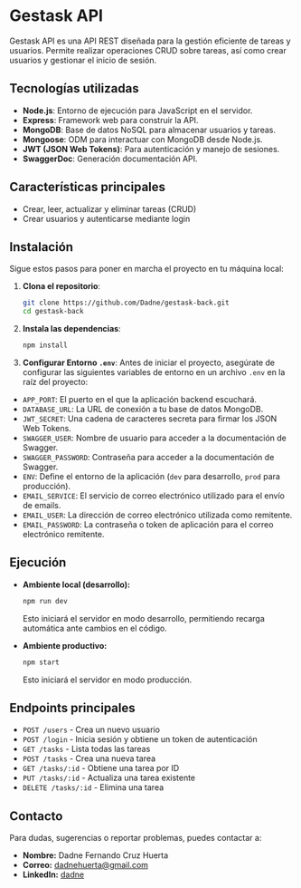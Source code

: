 # Gestask API
Gestask API es una API REST diseñada para la gestión eficiente de tareas y usuarios. Permite realizar operaciones CRUD sobre tareas, así como crear usuarios y gestionar el inicio de sesión.

## Tecnologías utilizadas

- **Node.js**: Entorno de ejecución para JavaScript en el servidor.
- **Express**: Framework web para construir la API.
- **MongoDB**: Base de datos NoSQL para almacenar usuarios y tareas.
- **Mongoose**: ODM para interactuar con MongoDB desde Node.js.
- **JWT (JSON Web Tokens)**: Para autenticación y manejo de sesiones.
- **SwaggerDoc**: Generación documentación API.

## Características principales

- Crear, leer, actualizar y eliminar tareas (CRUD)
- Crear usuarios y autenticarse mediante login


## Instalación

Sigue estos pasos para poner en marcha el proyecto en tu máquina local:

1.  **Clona el repositorio**:
    ```bash
    git clone https://github.com/Dadne/gestask-back.git
    cd gestask-back
    ```

2.  **Instala las dependencias**:
    ```bash
    npm install
    ```

3.  **Configurar Entorno `.env`**:
Antes de iniciar el proyecto, asegúrate de configurar las siguientes variables de entorno en un archivo `.env` en la raíz del proyecto:
- `APP_PORT`: El puerto en el que la aplicación backend escuchará.
- `DATABASE_URL`: La URL de conexión a tu base de datos MongoDB.
- `JWT_SECRET`: Una cadena de caracteres secreta para firmar los JSON Web Tokens.
- `SWAGGER_USER`: Nombre de usuario para acceder a la documentación de Swagger.
- `SWAGGER_PASSWORD`: Contraseña para acceder a la documentación de Swagger.
- `ENV`: Define el entorno de la aplicación (`dev` para desarrollo, `prod` para producción).
- `EMAIL_SERVICE`: El servicio de correo electrónico utilizado para el envío de emails.
- `EMAIL_USER`: La dirección de correo electrónico utilizada como remitente.
- `EMAIL_PASSWORD`: La contraseña o token de aplicación para el correo electrónico remitente.


## Ejecución

- **Ambiente local (desarrollo):**
    ```bash
    npm run dev
    ```
    Esto iniciará el servidor en modo desarrollo, permitiendo recarga automática ante cambios en el código.

- **Ambiente productivo:**
    ```bash
    npm start
    ```
    Esto iniciará el servidor en modo producción.

## Endpoints principales

- `POST /users` - Crea un nuevo usuario
- `POST /login` - Inicia sesión y obtiene un token de autenticación
- `GET /tasks` - Lista todas las tareas
- `POST /tasks` - Crea una nueva tarea
- `GET /tasks/:id` - Obtiene una tarea por ID
- `PUT /tasks/:id` - Actualiza una tarea existente
- `DELETE /tasks/:id` - Elimina una tarea

## Contacto

Para dudas, sugerencias o reportar problemas, puedes contactar a:

- **Nombre:** Dadne Fernando Cruz Huerta
- **Correo:** dadnehuerta@gmail.com
- **LinkedIn:** [dadne](https://www.linkedin.com/in/dadne-cruz-6ab0071a0/)